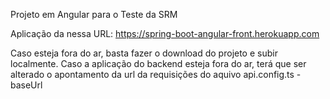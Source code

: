 Projeto em Angular para o Teste da SRM

Aplicação da nessa URL: https://spring-boot-angular-front.herokuapp.com

Caso esteja fora do ar, basta fazer o download do projeto e subir localmente.
Caso a aplicação do backend esteja fora do ar, terá que ser alterado o apontamento da url da requisições do aquivo api.config.ts - baseUrl